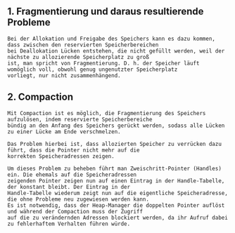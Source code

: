 ## 1. Fragmentierung und daraus resultierende Probleme

    Bei der Allokation und Freigabe des Speichers kann es dazu kommen, dass zwischen den reservierten Speicherbereichen
    bei Deallokation Lücken entstehen, die nicht gefüllt werden, weil der nächste zu allozierende Speicherplatz zu groß
    ist, man spricht von Fragmentierung. D. h. der Speicher läuft womöglich voll, obwohl genug ungenutzter Speicherplatz
    vorliegt, nur nicht zusammenhängend.

## 2. Compaction

    Mit Compaction ist es möglich, die Fragmentierung des Speichers aufzulösen, indem reservierte Speicherbereiche
    bündig an den Anfang des Speichers gerückt werden, sodass alle Lücken zu einer Lücke am Ende verschmelzen.

    Das Problem hierbei ist, dass allozierten Speicher zu verrücken dazu führt, dass die Pointer nicht mehr auf die
    korrekten Speicheradressen zeigen.
    
    Um dieses Problem zu beheben führt man Zweischritt-Pointer (Handles) ein. Die ehemals auf die Speicheradressen
    zeigenden Pointer zeigen nun auf einen Eintrag in der Handle-Tabelle, der konstant bleibt. Der Eintrag in der
    Handle-Tabelle wiederum zeigt nun auf die eigentliche Speicheradresse, die ohne Probleme neu zugewiesen werden kann.
    Es ist notwendig, dass der Heap-Manager die doppelten Pointer auflöst und während der Compaction muss der Zugriff
    auf die zu verändernden Adressen blockiert werden, da ihr Aufruf dabei zu fehlerhaftem Verhalten führen würde.